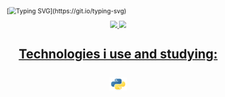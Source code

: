 
[![Typing SVG](https://readme-typing-svg.herokuapp.com/?color=0284c7&size=35&center=true&vCenter=true&width=1000&lines=Hi,+I'm+Fernando+Monteiro!🤙;+Information+System+student+at+UFRPE;Welcome!+🚀;)](https://git.io/typing-svg)

<div align="center">  
  
<div align="center">  
  <a href="https://www.linkedin.com/in/fernanddom/" target="_blank"><img src="https://img.shields.io/badge/LinkedIn-0077B5?style=for-the-badge&logo=linkedin&logoColor=white"</a>
  <a href="mailto:anderson.alvesmonteiro@ufrpe.br" target="_blank"><img src="https://img.shields.io/badge/Gmail-D14836?style=for-the-badge&logo=gmail&logoColor=white" target="_blank">

</div>


# Technologies i use and studying:
<div style="display: inline_block"><br>
  <img align="center" alt="Fernando-Python" height="30" width="40" src="https://raw.githubusercontent.com/devicons/devicon/master/icons/python/python-original.svg">
</div><br/>
